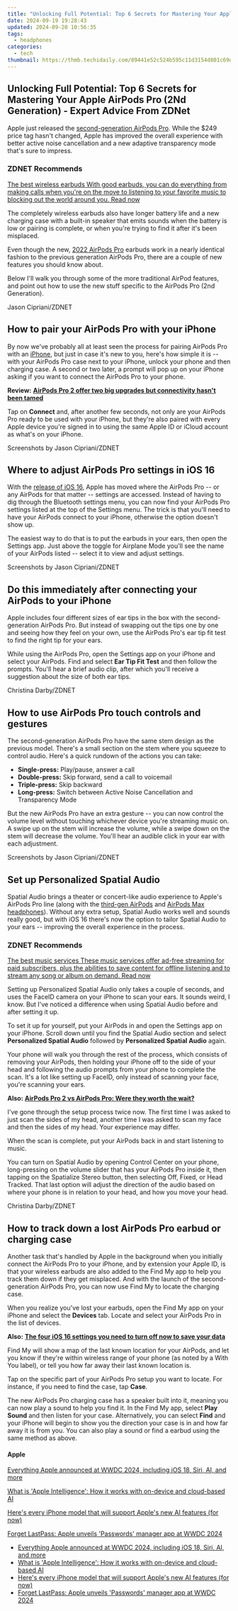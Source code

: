 ```yaml
---
title: "Unlocking Full Potential: Top 6 Secrets for Mastering Your Apple AirPods Pro (2Nd Generation) - Expert Advice From ZDNet"
date: 2024-09-19 19:28:43
updated: 2024-09-20 10:56:35
tags:
  - headphones
categories:
  - tech
thumbnail: https://thmb.techidaily.com/89441e52c524b595c11d3154d801c69d4c1e26e0cadba6aa4959212fd46b070e.jpg
---
```


## Unlocking Full Potential: Top 6 Secrets for Mastering Your Apple AirPods Pro (2Nd Generation) - Expert Advice From ZDNet

Apple just released the [second-generation AirPods Pro](https://buy.geni.us/Proxy.ashx?TSID=368250&GR%5FURL=https%3A%2F%2Fwww.amazon.com%2FApple-Generation-Cancelling-Personalized-Customizable%2Fdp%2FB0BDHWDR12%3Ftag%3Dzd-buy-button-20%26ascsubtag%3D%5F%5FCOM%5FCLICK%5FID%5F%5F%7Cff60427b-2ddb-42aa-9c43-d525f9233c72%7Cdtp&dtb=1). While the $249 price tag hasn't changed, Apple has improved the overall experience with better active noise cancellation and a new adaptive transparency mode that's sure to impress. 

### **ZDNET** Recommends

[The best wireless earbuds With good earbuds, you can do everything from making calls when you're on the move to listening to your favorite music to blocking out the world around you.  Read now](https://www.zdnet.com/article/best-wireless-earbuds/)

The completely wireless earbuds also have longer battery life and a new charging case with a built-in speaker that emits sounds when the battery is low or pairing is complete, or when you're trying to find it after it's been misplaced. 

Even though the new, [2022 AirPods Pro](https://www.zdnet.com/article/airpods-pro-2-offer-two-big-upgrades-but-connectivity-chaos-hasnt-been-tamed/) earbuds work in a nearly identical fashion to the previous generation AirPods Pro, there are a couple of new features you should know about. 

Below I'll walk you through some of the more traditional AirPod features, and point out how to use the new stuff specific to the AirPods Pro (2nd Generation). 

Jason Cipriani/ZDNET

##  How to pair your AirPods Pro with your iPhone 

By now we've probably all at least seen the process for pairing AirPods Pro with an [iPhone](https://apple.sjv.io/c/159047/435031/7613?&sharedId=zdnet&u=https%3A%2F%2Fwww.apple.com%2Fiphone-14-pro%2F&subId1=zd-%5F%5FCOM%5FCLICK%5FID%5F%5F-dtp), but just in case it's new to you, here's how simple it is -- with your AirPods Pro case next to your iPhone, unlock your phone and then charging case. A second or two later, a prompt will pop up on your iPhone asking if you want to connect the AirPods Pro to your phone. 

**Review:** [**AirPods Pro 2 offer two big upgrades but connectivity hasn't been tamed**](https://www.zdnet.com/article/airpods-pro-2-offer-two-big-upgrades-but-connectivity-chaos-hasnt-been-tamed/)

Tap on **Connect** and, after another few seconds, not only are your AirPods Pro ready to be used with your iPhone, but they're also paired with every Apple device you're signed in to using the same Apple ID or iCloud account as what's on your iPhone. 

Screenshots by Jason Cipriani/ZDNET

##  Where to adjust AirPods Pro settings in iOS 16 

With the [release of iOS 16](https://www.zdnet.com/article/ios-16-just-dropped-here-are-all-the-improvements-you-asked-for/), Apple has moved where the AirPods Pro -- or any AirPods for that matter -- settings are accessed. Instead of having to dig through the Bluetooth settings menu, you can now find your AirPods Pro settings listed at the top of the Settings menu. The trick is that you'll need to have your AirPods connect to your iPhone, otherwise the option doesn't show up. 

The easiest way to do that is to put the earbuds in your ears, then open the Settings app. Just above the toggle for Airplane Mode you'll see the name of your AirPods listed -- select it to view and adjust settings. 

Screenshots by Jason Cipriani/ZDNET

##  Do this immediately after connecting your AirPods to your iPhone 

Apple includes four different sizes of ear tips in the box with the second-generation AirPods Pro. But instead of swapping out the tips one by one and seeing how they feel on your own, use the AirPods Pro's ear tip fit test to find the right tip for your ears. 

While using the AirPods Pro, open the Settings app on your iPhone and select your AirPods. Find and select **Ear Tip Fit Test** and then follow the prompts. You'll hear a brief audio clip, after which you'll receive a suggestion about the size of both ear tips. 

Christina Darby/ZDNET

##  How to use AirPods Pro touch controls and gestures 

The second-generation AirPods Pro have the same stem design as the previous model. There's a small section on the stem where you squeeze to control audio. Here's a quick rundown of the actions you can take: 

* **Single-press:** Play/pause, answer a call
* **Double-press:** Skip forward, send a call to voicemail
* **Triple-press:** Skip backward
* **Long-press:** Switch between Active Noise Cancellation and Transparency Mode

But the new AirPods Pro have an extra gesture -- you can now control the volume level without touching whichever device you're streaming music on. A swipe up on the stem will increase the volume, while a swipe down on the stem will decrease the volume. You'll hear an audible click in your ear with each adjustment. 

Screenshots by Jason Cipriani/ZDNET

##  Set up Personalized Spatial Audio 

Spatial Audio brings a theater or concert-like audio experience to Apple's AirPods Pro line (along with the [third-gen AirPods](https://apple.sjv.io/c/159047/435031/7613?&sharedId=zdnet&u=https%3A%2F%2Fwww.apple.com%2Fairpods-3rd-generation%2F&subId1=zd-%5F%5FCOM%5FCLICK%5FID%5F%5F-dtp) and [AirPods Max headphones](https://apple.sjv.io/c/159047/435031/7613?&sharedId=zdnet&u=https%3A%2F%2Fwww.apple.com%2Fairpods-max%2F&subId1=zd-%5F%5FCOM%5FCLICK%5FID%5F%5F-dtp)). Without any extra setup, Spatial Audio works well and sounds really good, but with iOS 16 there's now the option to tailor Spatial Audio to your ears -- improving the overall experience in the process. 

### **ZDNET** Recommends

[The best music services These music services offer ad-free streaming for paid subscribers, plus the abilities to save content for offline listening and to stream any song or album on demand.  Read now](https://www.zdnet.com/article/best-streaming-music-service/)

Setting up Personalized Spatial Audio only takes a couple of seconds, and uses the FaceID camera on your iPhone to scan your ears. It sounds weird, I know. But I've noticed a difference when using Spatial Audio before and after setting it up. 

To set it up for yourself, put your AirPods in and open the Settings app on your iPhone. Scroll down until you find the Spatial Audio section and select **Personalized Spatial Audio** followed by **Personalized Spatial Audio** again. 

Your phone will walk you through the rest of the process, which consists of removing your AirPods, then holding your iPhone off to the side of your head and following the audio prompts from your phone to complete the scan. It's a lot like setting up FaceID, only instead of scanning your face, you're scanning your ears. 

**Also:** [**AirPods Pro 2 vs AirPods Pro: Were they worth the wait?**](https://www.zdnet.com/article/airpods-pro-2-vs-airpods-pro/)

I've gone through the setup process twice now. The first time I was asked to just scan the sides of my head, another time I was asked to scan my face and then the sides of my head. Your experience may differ. 

When the scan is complete, put your AirPods back in and start listening to music. 

You can turn on Spatial Audio by opening Control Center on your phone, long-pressing on the volume slider that has your AirPods Pro inside it, then tapping on the Spatialize Stereo button, then selecting Off, Fixed, or Head Tracked. That last option will adjust the direction of the audio based on where your phone is in relation to your head, and how you move your head. 

Christina Darby/ZDNET

##  How to track down a lost AirPods Pro earbud or charging case 

Another task that's handled by Apple in the background when you initially connect the AirPods Pro to your iPhone, and by extension your Apple ID, is that your wireless earbuds are also added to the Find My app to help you track them down if they get misplaced. And with the launch of the second-generation AirPods Pro, you can now use Find My to locate the charging case. 

When you realize you've lost your earbuds, open the Find My app on your iPhone and select the **Devices** tab. Locate and select your AirPods Pro in the list of devices. 

**Also:** [**The four iOS 16 settings you need to turn off now to save your data**](https://www.zdnet.com/article/the-4-ios-16-settings-you-need-to-turn-off-now-to-save-your-data/)

Find My will show a map of the last known location for your AirPods, and let you know if they're within wireless range of your phone (as noted by a With You label), or tell you how far away their last known location is. 

Tap on the specific part of your AirPods Pro setup you want to locate. For instance, if you need to find the case, tap **Case**. 

The new AirPods Pro charging case has a speaker built into it, meaning you can now play a sound to help you find it. In the Find My app, select **Play Sound** and then listen for your case. Alternatively, you can select **Find** and your iPhone will begin to show you the direction your case is in and how far away it is from you. You can also play a sound or find a earbud using the same method as above. 

#### Apple

[Everything Apple announced at WWDC 2024, including iOS 18, Siri, AI, and more](https://www.zdnet.com/article/every-new-feature-apple-unveiled-for-iphone-ipad-mac-and-more-this-fall-including-ai/ "Everything Apple announced at WWDC 2024, including iOS 18, Siri, AI, and more")

[What is 'Apple Intelligence': How it works with on-device and cloud-based AI](https://www.zdnet.com/article/what-is-apple-intelligence-everything-to-know-about-ai-features-coming-to-iphones-macs-and-ipads/ "What is 'Apple Intelligence': How it works with on-device and cloud-based AI")

[Here's every iPhone model that will support Apple's new AI features (for now)](https://www.zdnet.com/article/ios-18-1-update-every-iphone-model-that-will-support-apples-new-ai-features-for-now/ "Here's every iPhone model that will support Apple's new AI features (for now)")

[Forget LastPass: Apple unveils 'Passwords' manager app at WWDC 2024](https://www.zdnet.com/article/forget-lastpass-apple-unveils-passwords-manager-app-at-wwdc-2024/ "Forget LastPass: Apple unveils 'Passwords' manager app at WWDC 2024")

* [Everything Apple announced at WWDC 2024, including iOS 18, Siri, AI, and more](https://www.zdnet.com/article/every-new-feature-apple-unveiled-for-iphone-ipad-mac-and-more-this-fall-including-ai/ "Everything Apple announced at WWDC 2024, including iOS 18, Siri, AI, and more")
* [What is 'Apple Intelligence': How it works with on-device and cloud-based AI](https://www.zdnet.com/article/what-is-apple-intelligence-everything-to-know-about-ai-features-coming-to-iphones-macs-and-ipads/ "What is 'Apple Intelligence': How it works with on-device and cloud-based AI")
* [Here's every iPhone model that will support Apple's new AI features (for now)](https://www.zdnet.com/article/ios-18-1-update-every-iphone-model-that-will-support-apples-new-ai-features-for-now/ "Here's every iPhone model that will support Apple's new AI features (for now)")
* [Forget LastPass: Apple unveils 'Passwords' manager app at WWDC 2024](https://www.zdnet.com/article/forget-lastpass-apple-unveils-passwords-manager-app-at-wwdc-2024/ "Forget LastPass: Apple unveils 'Passwords' manager app at WWDC 2024")

<ins class="adsbygoogle"
     style="display:block"
     data-ad-format="autorelaxed"
     data-ad-client="ca-pub-7571918770474297"
     data-ad-slot="1223367746"></ins>



<ins class="adsbygoogle"
     style="display:block"
     data-ad-client="ca-pub-7571918770474297"
     data-ad-slot="8358498916"
     data-ad-format="auto"
     data-full-width-responsive="true"></ins>
